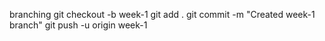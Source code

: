 branching
git checkout -b week-1
git add .
git commit -m "Created week-1 branch"
git push -u origin week-1
